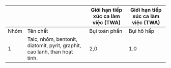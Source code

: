 |      |                                                                           | Giới hạn tiếp xúc ca làm việc (TWA)   | Giới hạn tiếp xúc ca làm việc (TWA)   |
|------|---------------------------------------------------------------------------|---------------------------------------|---------------------------------------|
| Nhóm | Tên chất                                                                  | Bụi toàn phần                         | Bụi hô hấp                            |
| 1    | Talc, nhôm, bentonit, diatomit, pyrit, graphit, cao lanh, than hoạt tính. | 2,0                                   | 1.0                                   |
